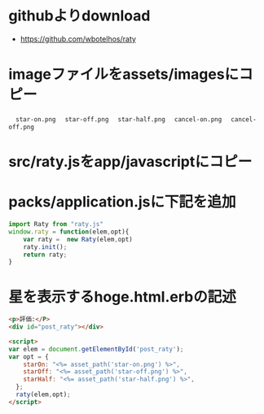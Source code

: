 # githubよりdownload
- https://github.com/wbotelhos/raty

# imageファイルをassets/imagesにコピー
　`star-on.png`
　`star-off.png`
　`star-half.png`
　`cancel-on.png`
　`cancel-off.png`

# src/raty.jsをapp/javascriptにコピー

# packs/application.jsに下記を追加

```javascript
import Raty from "raty.js"
window.raty = function(elem,opt){
    var raty =  new Raty(elem,opt)
    raty.init();
    return raty;
}
```

# 星を表示するhoge.html.erbの記述

```html
<p>評価:</P>
<div id="post_raty"></div>

<script>
var elem = document.getElementById('post_raty');
var opt = {  
    starOn: "<%= asset_path('star-on.png') %>",
    starOff: "<%= asset_path('star-off.png') %>",
    starHalf: "<%= asset_path('star-half.png') %>",
  };
  raty(elem,opt);
</script>
```



